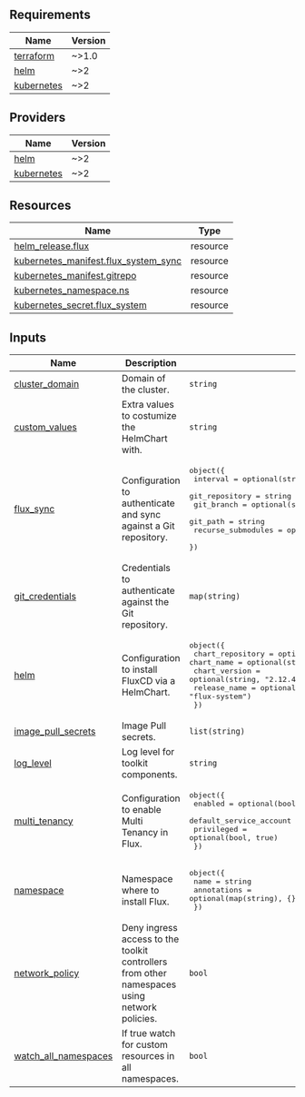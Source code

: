 <!-- BEGIN_TF_DOCS -->
## Requirements

| Name | Version |
|------|---------|
| <a name="requirement_terraform"></a> [terraform](#requirement\_terraform) | ~>1.0 |
| <a name="requirement_helm"></a> [helm](#requirement\_helm) | ~>2 |
| <a name="requirement_kubernetes"></a> [kubernetes](#requirement\_kubernetes) | ~>2 |

## Providers

| Name | Version |
|------|---------|
| <a name="provider_helm"></a> [helm](#provider\_helm) | ~>2 |
| <a name="provider_kubernetes"></a> [kubernetes](#provider\_kubernetes) | ~>2 |

## Resources

| Name | Type |
|------|------|
| [helm_release.flux](https://registry.terraform.io/providers/hashicorp/helm/latest/docs/resources/release) | resource |
| [kubernetes_manifest.flux_system_sync](https://registry.terraform.io/providers/hashicorp/kubernetes/latest/docs/resources/manifest) | resource |
| [kubernetes_manifest.gitrepo](https://registry.terraform.io/providers/hashicorp/kubernetes/latest/docs/resources/manifest) | resource |
| [kubernetes_namespace.ns](https://registry.terraform.io/providers/hashicorp/kubernetes/latest/docs/resources/namespace) | resource |
| [kubernetes_secret.flux_system](https://registry.terraform.io/providers/hashicorp/kubernetes/latest/docs/resources/secret) | resource |

## Inputs

| Name | Description | Type | Default | Required |
|------|-------------|------|---------|:--------:|
| <a name="input_cluster_domain"></a> [cluster\_domain](#input\_cluster\_domain) | Domain of the cluster. | `string` | `"cluster.local"` | no |
| <a name="input_custom_values"></a> [custom\_values](#input\_custom\_values) | Extra values to costumize the HelmChart with. | `string` | `""` | no |
| <a name="input_flux_sync"></a> [flux\_sync](#input\_flux\_sync) | Configuration to authenticate and sync against a Git repository. | <pre>object({<br>    interval           = optional(string, "1m0s")<br>    git_repository     = string<br>    git_branch         = optional(string, "main")<br>    git_path           = string<br>    recurse_submodules = optional(bool, false)<br>  })</pre> | n/a | yes |
| <a name="input_git_credentials"></a> [git\_credentials](#input\_git\_credentials) | Credentials to authenticate against the Git repository. | `map(string)` | n/a | yes |
| <a name="input_helm"></a> [helm](#input\_helm) | Configuration to install FluxCD via a HelmChart. | <pre>object({<br>    chart_repository = optional(string, "https://fluxcd-community.github.io/helm-charts")<br>    chart_name       = optional(string, "flux")<br>    chart_version    = optional(string, "2.12.4")<br>    release_name     = optional(string, "flux-system")<br>  })</pre> | n/a | yes |
| <a name="input_image_pull_secrets"></a> [image\_pull\_secrets](#input\_image\_pull\_secrets) | Image Pull secrets. | `list(string)` | `[]` | no |
| <a name="input_log_level"></a> [log\_level](#input\_log\_level) | Log level for toolkit components. | `string` | `"info"` | no |
| <a name="input_multi_tenancy"></a> [multi\_tenancy](#input\_multi\_tenancy) | Configuration to enable Multi Tenancy in Flux. | <pre>object({<br>    enabled                 = optional(bool, false)<br>    default_service_account = optional(string, "default")<br>    privileged              = optional(bool, true)<br>  })</pre> | n/a | yes |
| <a name="input_namespace"></a> [namespace](#input\_namespace) | Namespace where to install Flux. | <pre>object({<br>    name        = string<br>    annotations = optional(map(string), {})<br>  })</pre> | <pre>{<br>  "name": "flux-system"<br>}</pre> | no |
| <a name="input_network_policy"></a> [network\_policy](#input\_network\_policy) | Deny ingress access to the toolkit controllers from other namespaces using network policies. | `bool` | `true` | no |
| <a name="input_watch_all_namespaces"></a> [watch\_all\_namespaces](#input\_watch\_all\_namespaces) | If true watch for custom resources in all namespaces. | `bool` | `true` | no |
<!-- END_TF_DOCS -->
